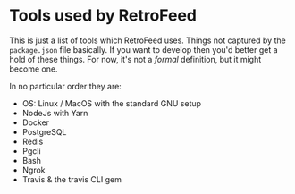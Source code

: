 # Tools used by RetroFeed

This is just a list of tools which RetroFeed uses. Things not captured by the `package.json` file basically. If you want to develop then you'd better get a hold of these things. For now, it's not a _formal_ definition, but it might become one.

In no particular order they are:
- OS: Linux / MacOS with the standard GNU setup
- NodeJs with Yarn
- Docker
- PostgreSQL
- Redis
- Pgcli
- Bash
- Ngrok
- Travis & the travis CLI gem
